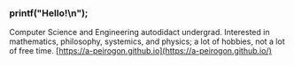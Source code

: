 ### printf("Hello!\n");
Computer Science and Engineering autodidact undergrad. Interested in mathematics, philosophy, systemics, and physics; a lot of hobbies, not a lot of free time.
[https://a-peirogon.github.io](https://a-peirogon.github.io/)
